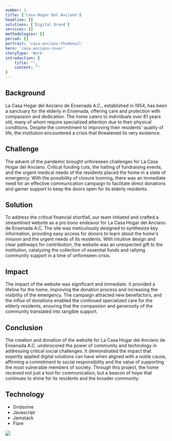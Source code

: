 ```yaml
---
number: 1
title: ['Casa Hogar Del Anciano']
headline: []
solutions: ['Digital Brand']
services: []
methodologies: []
period: []
portrait: 'casa-anciano-thumbnail'
hero: 'casa-anciano-cover'
storyType: 'Work'
introduction: {
    title: "",
    content: ""
}
---
```


## Background

La Casa Hogar del Anciano de Ensenada A.C., established in 1954, has been a sanctuary for the elderly in Ensenada, offering care and protection with compassion and dedication. The home caters to individuals over 81 years old, many of whom require specialized attention due to their physical conditions. Despite the commitment to improving their residents' quality of life, the institution encountered a crisis that threatened its very existence.

## Challenge

The advent of the pandemic brought unforeseen challenges for La Casa Hogar del Anciano. Critical funding cuts, the halting of fundraising events, and the urgent medical needs of the residents placed the home in a state of emergency. With the possibility of closure looming, there was an immediate need for an effective communication campaign to facilitate direct donations and garner support to keep the doors open for its elderly residents.

## Solution

To address the critical financial shortfall, our team initiated and crafted a streamlined website as a pro bono endeavor for La Casa Hogar del Anciano de Ensenada A.C. The site was meticulously designed to synthesize key information, providing easy access for donors to learn about the home's mission and the urgent needs of its residents. With intuitive design and clear pathways for contribution, the website was an unexpected gift to the institution, catalyzing the collection of essential funds and rallying community support in a time of unforeseen crisis.

## Impact

The impact of the website was significant and immediate. It provided a lifeline for the home, improving the donation process and increasing the visibility of the emergency. The campaign attracted new benefactors, and the influx of donations enabled the continued specialized care for the elderly residents, ensuring that the compassion and generosity of the community translated into tangible support.

## Conclusion

The creation and donation of the website for La Casa Hogar del Anciano de Ensenada A.C. underscored the power of community and technology in addressing critical social challenges. It demonstrated the impact that expertly applied digital solutions can have when aligned with a noble cause, affirming a commitment to social responsibility and the value of supporting the most vulnerable members of society. Through this project, the home received not just a tool for communication, but a beacon of hope that continues to shine for its residents and the broader community.

## Technology

* Gridsome
* Javascript
* Jamstack
* Flare

![](/work/casa-hogar-del-anciano.jpg)